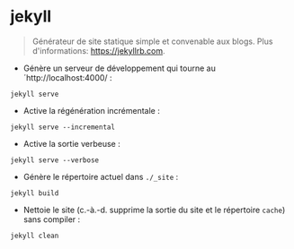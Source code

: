 # jekyll

> Générateur de site statique simple et convenable aux blogs.
> Plus d'informations: <https://jekyllrb.com>.

- Génère un serveur de développement qui tourne au´http://localhost:4000/ :

`jekyll serve`

- Active la régénération incrémentale :

`jekyll serve --incremental`

- Active la sortie verbeuse :

`jekyll serve --verbose`

- Génère le répertoire actuel dans `./_site` :

`jekyll build`

- Nettoie le site (c.-à.-d. supprime la sortie du site et le répertoire `cache`) sans compiler :

`jekyll clean`
